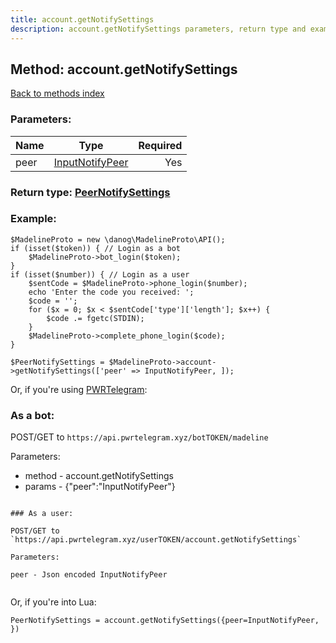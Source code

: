 ```yaml
---
title: account.getNotifySettings
description: account.getNotifySettings parameters, return type and example
---
```

## Method: account.getNotifySettings  
[Back to methods index](index.md)


### Parameters:

| Name     |    Type       | Required |
|----------|:-------------:|---------:|
|peer|[InputNotifyPeer](../types/InputNotifyPeer.md) | Yes|


### Return type: [PeerNotifySettings](../types/PeerNotifySettings.md)

### Example:


```
$MadelineProto = new \danog\MadelineProto\API();
if (isset($token)) { // Login as a bot
    $MadelineProto->bot_login($token);
}
if (isset($number)) { // Login as a user
    $sentCode = $MadelineProto->phone_login($number);
    echo 'Enter the code you received: ';
    $code = '';
    for ($x = 0; $x < $sentCode['type']['length']; $x++) {
        $code .= fgetc(STDIN);
    }
    $MadelineProto->complete_phone_login($code);
}

$PeerNotifySettings = $MadelineProto->account->getNotifySettings(['peer' => InputNotifyPeer, ]);
```

Or, if you're using [PWRTelegram](https://pwrtelegram.xyz):

### As a bot:

POST/GET to `https://api.pwrtelegram.xyz/botTOKEN/madeline`

Parameters:

* method - account.getNotifySettings
* params - {"peer":"InputNotifyPeer"}

```

### As a user:

POST/GET to `https://api.pwrtelegram.xyz/userTOKEN/account.getNotifySettings`

Parameters:

peer - Json encoded InputNotifyPeer


```

Or, if you're into Lua:

```
PeerNotifySettings = account.getNotifySettings({peer=InputNotifyPeer, })
```

